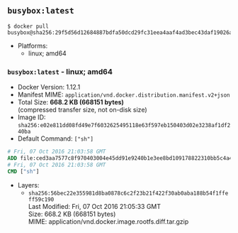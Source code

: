## `busybox:latest`

```console
$ docker pull busybox@sha256:29f5d56d12684887bdfa50dcd29fc31eea4aaf4ad3bec43daf19026a7ce69912
```

-	Platforms:
	-	linux; amd64

### `busybox:latest` - linux; amd64

-	Docker Version: 1.12.1
-	Manifest MIME: `application/vnd.docker.distribution.manifest.v2+json`
-	Total Size: **668.2 KB (668151 bytes)**  
	(compressed transfer size, not on-disk size)
-	Image ID: `sha256:e02e811dd08fd49e7f6032625495118e63f597eb150403d02e3238af1df240ba`
-	Default Command: `["sh"]`

```dockerfile
# Fri, 07 Oct 2016 21:03:58 GMT
ADD file:ced3aa7577c8f970403004e45dd91e9240b1e3ee8bd109178822310bb5c4a4f7 in / 
# Fri, 07 Oct 2016 21:03:58 GMT
CMD ["sh"]
```

-	Layers:
	-	`sha256:56bec22e355981d8ba0878c6c2f23b21f422f30ab0aba188b54f1ffeff59c190`  
		Last Modified: Fri, 07 Oct 2016 21:05:33 GMT  
		Size: 668.2 KB (668151 bytes)  
		MIME: application/vnd.docker.image.rootfs.diff.tar.gzip
